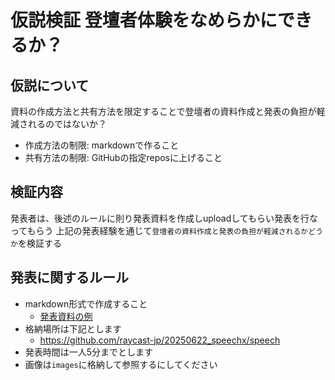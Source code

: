 # 仮説検証 登壇者体験をなめらかにできるか？

## 仮説について
資料の作成方法と共有方法を限定することで登壇者の資料作成と発表の負担が軽減されるのではないか？

- 作成方法の制限: markdownで作ること
- 共有方法の制限: GitHubの指定reposに上げること

## 検証内容
発表者は、後述のルールに則り発表資料を作成しuploadしてもらい発表を行なってもらう
上記の発表経験を通じて`登壇者の資料作成と発表の負担が軽減されるかどうか`を検証する

## 発表に関するルール

- markdown形式で作成すること
  - [発表資料の例](speech/chiikawa.md)
- 格納場所は下記とします
  - https://github.com/raycast-jp/20250622_speechx/speech
- 発表時間は一人5分までとします
- 画像は`images`に格納して参照するにしてください